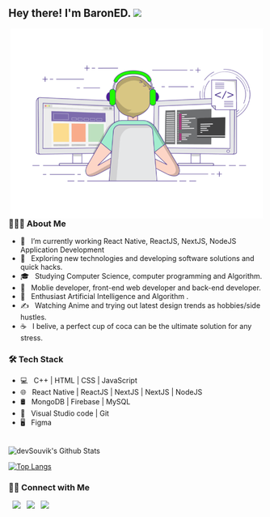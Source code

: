 
        
<h2> Hey there! I'm BaronED. <img src="https://github.com/souvikguria98/souvikguria98/blob/master/Hi.gif" width="25"></h2>
<img align="right" alt="GIF" src="https://raw.githubusercontent.com/devSouvik/devSouvik/master/gif3.gif" width="500"/>

<h3> 👨🏻‍💻 About Me </h3>

- 🔭 &nbsp; I’m currently working React Native, ReactJS, NextJS, NodeJS  Application Development
- 🤔 &nbsp; Exploring new technologies and developing software solutions and quick hacks.
- 🎓 &nbsp; Studying Computer Science, computer programming and Algorithm.
- 💼 &nbsp; Moblie developer, front-end web developer and back-end developer.
- 🌱 &nbsp; Enthusiast Artificial Intelligence and Algorithm .
- ✍️ &nbsp; Watching Anime and trying out latest design trends as hobbies/side hustles.
- ☕ &nbsp; I belive, a perfect cup of coca can be the ultimate solution for any stress. 

<h3>🛠 Tech Stack</h3>

- 💻 &nbsp; C++ | HTML | CSS | JavaScript 
- 🌐 &nbsp; React Native | ReactJS | NextJS | NextJS | NodeJS
- 🛢 &nbsp; MongoDB | Firebase | MySQL 
- 🔧 &nbsp;  Visual Studio code | Git
- 🖥 &nbsp; Figma

<br>

<!-- ![souvik's Github Stats](https://github-readme-stats.vercel.app/api?username=devSouvik&show_icons=true&title_color=fff&icon_color=79ff97&text_color=9f9f9f&bg_color=151515) -->
<img align="center" src="https://github-readme-stats.vercel.app/api?username=devSouvik&include_all_commits=true&count_private=true&show_icons=true&line_height=20&title_color=7A7ADB&icon_color=2234AE&text_color=D3D3D3&bg_color=0,000000,130F40" alt="devSouvik's Github Stats">

</br>


[![Top Langs](https://github-readme-stats.vercel.app/api/top-langs/?username=baroned1707&layout=compact&text_color=daf7dc&bg_color=151515)](https://github.com/baroned1707/github-readme-stats)

<h3> 🤝🏻 Connect with Me </h3>


&nbsp; <a href="https://www.instagram.com/baron_ed.vn/" target="_blank" rel="noopener noreferrer"><img src="https://img.icons8.com/plasticine/100/000000/instagram-new.png" width="50" /></a>
&nbsp; <a href="https://www.facebook.com/baron.ed.35/" target="_blank" rel="noopener noreferrer"><img src="https://cdn.icon-icons.com/icons2/2108/PNG/512/facebook_icon_130940.png" width="50" /></a>
&nbsp; <a href="nguyenduykhuongtqtpy@gmail.com" target="_blank" rel="noopener noreferrer"><img src="https://img.icons8.com/plasticine/100/000000/gmail.png"  width="50" /></a>
</p>
